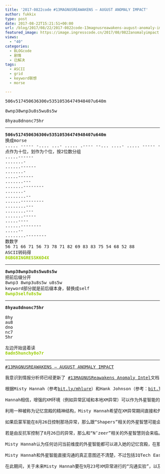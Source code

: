 ```yaml
---
title: '2017-0822code #13MAGNUSREAWAKENS – AUGUST ANOMALY IMPACT'
author: fukkix
type: post
date: 2017-08-22T15:21:51+00:00
url: /blog/2017/08/22/2017-0822code-13magnusreawakens-august-anomaly-impact/
featured_image: https://image.ingresscode.cn/2017/08/0822anomalyimpact.jpg?x-oss-process=image/resize,m_fill,w_700,h_220
views:
  - "40"
categories:
  - BLOGcode
  - 剧情
  - 已解决
tags:
  - ASCII
  - grid
  - keyword联想
  - morse

---
```

<pre>506v517450636306v53510536474948407u640m

8wnp38wnp3u8s5wu8s5w

8hyau8dnonc75hr<!--more--></pre>

* * *

<pre><strong>506v517450636306v53510536474948407u640m
</strong>换成morse
..... ----- -.... ...- ..... .---- --... ....- ..... ----- -.... ...-- -.... ...-- ----- -.... ...- ..... ...-- ..... .---- ----- ..... ...-- -.... ....- --... ....- ----. ....- ---.. ....- ----- --... ..- -.... ....- ----- -- 
点作为十位，划作为个位，按2位数分组
.....------
.......- 
......------
.......- 
.....------
.......---
.......--------
.......- 
........-- 
......--------- 
........---
........---
.......-----
.....----
......--------
.....--
........-------- 
数数字
56 71 66 71 56 73 78 71 82 69 83 83 75 54 68 52 88 
ASCII转码得<strong>
<span style="color: #99cc00;">8GBG8INGRESSK6D4X</span></strong></pre>

* * *

<pre><strong>8wnp38wnp3u8s5wu8s5w
</strong>把前后缀分开
8wnp3 8wnp3u8s5w u8s5w
keyword部分就是前后缀本身，替换成self<strong>
<span style="color: #99cc00;">8wnp3selfu8s5w</span></strong></pre>

* * *

<pre><strong>8hyau8dnonc75hr

</strong>8hy
au8
dno
nc7
5hr

左边开始竖着读
<strong><span style="color: #99cc00;">8adn5hunchy8o7r</span></strong></pre>

* * *

<pre><a href="http://investigate.ingress.com/2017/08/22/13magnusreawakens-august-anomaly-impact/">#13MAGNUSREAWAKENS – AUGUST ANOMALY IMPACT
</a>
我意识到情报分析师已经更新了 <a href="https://docs.google.com/document/d/16FZte6AWVhELC1c7aL5H1FnnL4cR4hjW_cw0lX7rCuI/edit">#13MAGNUSReawakens Anomaly Intel</a>文档（全文翻译见置顶），其中提到了关于第一轮异常里涉及的情况。

根据Misty Hannah（参考<a href="http://bit.ly/mhlure">bit.ly/mhlure</a>）和Hank Johnson（参考：<a href="http://bit.ly/hjrubicon">bit.ly/hjrubicon</a>）提到的情报，似乎Hannah试图借用＃13MAGNUSReawakens XM异常产生的能量将外星智能引入当前的维度。

Hannah相信，增强的XM环境（例如异常区域和本地XM异常）可以作为外星智能的远程承载媒介——Shapers, N’zeer和其他目前可能还未被识别的智能体。

利用一种被称为记忆宫殿的精神结构，Misty Hannah希望在XM异常期间直接和外星智力接触。

如果启蒙军能在8月26日控制那场异常，那么跟“Shapers”相关的外星智慧可能会造访当前的维度节点。

若是由反抗军控制了8月26日的异常，那么和“N’zeer”相关的外星智慧则会来临。

Misty Hannah认为任何访问当前维度的外星智能都可以进入她的记忆宫殿，在那个精神结构里和她直接交互。

Misty Hannah和外星智能直接沟通的真正意图还不清楚，不过包括IQTech East公司的负责人Akira Tsukasa在内的一些企业家们都对这系列时间表示了兴趣（参见 <a href="http://bit.ly/iqteopp">bit.ly/iqteopp</a>）。可能他们认为这对公司的研究和潜在金融发展都是一个机会。

在此期间，关于未来Misty Hannah要在9月23号XM异常进行的“沟通实验”，以及#13MAGNUSReawakens异常系列的整体相关信息依旧属于机密。

</pre>